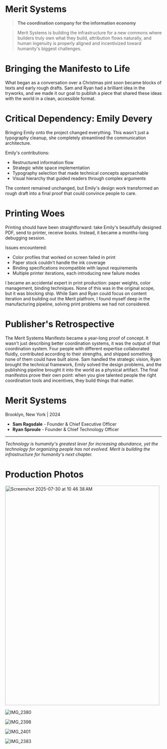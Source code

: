 # Merit Systems

> **The coordination company for the information economy**

> Merit Systems is building the infrastructure for a new commons where builders truly own what they build, attribution flows naturally, and human ingenuity is properly aligned and incentivized toward humanity's biggest challenges.

# **Bringing the Manifesto to Life**

What began as a conversation over a Christmas pint soon became blocks of texts and early rough drafts. Sam and Ryan had a brilliant idea in the tryworks, and we made it our goal to publish a piece that shared these ideas with the world in a clean, accessible format.

# **Critical Dependency: Emily Devery**

Bringing Emily onto the project changed everything. This wasn't just a typography cleanup, she completely streamlined the communication architecture.

Emily's contributions:
- Restructured information flow
- Strategic white space implementation
- Typography selection that made technical concepts approachable
- Visual hierarchy that guided readers through complex arguments

The content remained unchanged, but Emily's design work transformed an rough draft into a final proof that could convince people to care.

# **Printing Woes**
Printing should have been straightforward: take Emily's beautifully designed PDF, send to printer, receive books. Instead, it became a months-long debugging session.

Issues encountered:

- Color profiles that worked on screen failed in print
- Paper stock couldn't handle the ink coverage
- Binding specifications incompatible with layout requirements
- Multiple printer iterations, each introducing new failure modes

I became an accidental expert in print production: paper weights, color management, binding techniques. None of this was in the original scope, but it was blocking ship. While Sam and Ryan could focus on content iteration and building out the Merit platfrom, I found myself deep in the manufacturing pipeline, solving print problems we had not considered.


# **Publisher's Retrospective**

The Merit Systems Manifesto became a year-long proof of concept. It wasn't just describing better coordination systems, it was the output of that coordination system. Four people with different expertise collaborated fluidly, contributed according to their strengths, and shipped something none of them could have built alone.
Sam handled the strategic vision, Ryan brought the technical framework, Emily solved the design problems, and the publishing pipeline brought it into the world as a physical artifact. The final manifestos prove their own point: when you give talented people the right coordination tools and incentives, they build things that matter.


# **Merit Systems**  
Brooklyn, New York | 2024

- **Sam Ragsdale** - Founder & Chief Executive Officer
- **Ryan Sproule** - Founder & Chief Technology Officer

---

*Technology is humanity's greatest lever for increasing abundance, yet the technology for organizing people has not evolved. Merit is building the infrastructure for humanity's next chapter.*


# **Production Photos**

<img width="496" height="704" alt="Screenshot 2025-07-30 at 10 46 38 AM" src="https://github.com/user-attachments/assets/60ae1a71-af18-42b6-b23e-6293b6e789d9" />

![IMG_2380](https://github.com/user-attachments/assets/d7dd13a1-26a5-4a1f-9b5e-41605fcd8d16)

![IMG_2398](https://github.com/user-attachments/assets/63f12506-0b28-4f62-9900-bdcf21df52bd)

![IMG_2401](https://github.com/user-attachments/assets/ff369ecb-b26c-4424-b4bb-04cac240857d)

![IMG_2383](https://github.com/user-attachments/assets/45a5e8c0-fac0-4099-aacc-ac398a8782ac)
